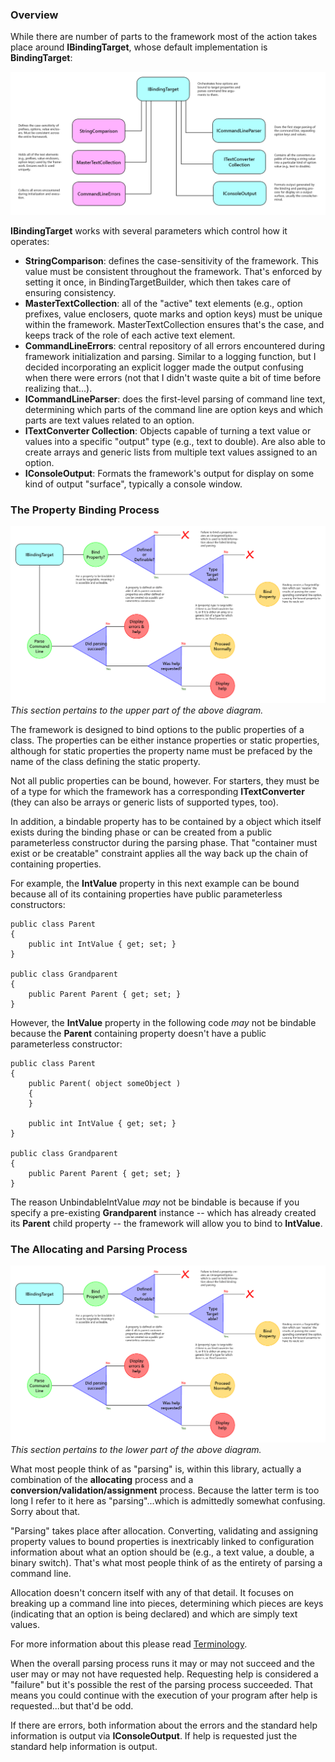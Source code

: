 ### Overview

While there are number of parts to the framework most of the action takes
place around **IBindingTarget**, whose default implementation is **BindingTarget**:

![Overview](assets/overview.png)

**IBindingTarget** works with several parameters which control how it operates:

- **StringComparison**: defines the case-sensitivity of the framework. This value 
must be consistent throughout the framework. That's enforced by setting it once,
in BindingTargetBuilder, which then takes care of ensuring consistency.
- **MasterTextCollection**: all of the "active" text elements (e.g., option prefixes,
value enclosers, quote marks and option keys) must be unique within the framework.
MasterTextCollection ensures that's the case, and keeps track of the role of each
active text element.
- **CommandLineErrors**: central repository of all errors encountered during
framework initialization and parsing. Similar to a logging function, but 
I decided incorporating an explicit logger made the output confusing when there
were errors (not that I didn't waste quite a bit of time before realizing that...).
- **ICommandLineParser**: does the first-level parsing of command line text, determining
which parts of the command line are option keys and which parts are text values
related to an option.
- **ITextConverter Collection**: Objects capable of turning a text value or values 
into a specific "output" type (e.g., text to double). Are also able to create
arrays and generic lists from multiple text values assigned to an option.
- **IConsoleOutput**: Formats the framework's output for display on some kind of 
output "surface", typically a console window.

### The Property Binding Process

![Property Binding Process](assets/binding.png)
*This section pertains to the upper part of the above diagram.*

The framework is designed to bind options to the public properties of a class. The
properties can be either instance properties or static properties, although for
static properties the property name must be prefaced by the name of the class
defining the static property.

Not all public properties can be bound, however. For starters, they must be of
a type for which the framework has a corresponding **ITextConverter** (they can
also be arrays or generic lists of supported types, too).

In addition, a bindable property has to be contained by a object which itself
exists during the binding phase or can be created from a public parameterless
constructor during the parsing phase. That "container must exist or be creatable"
constraint applies all the way back up the chain of containing properties.

For example, the **IntValue** property in this next example can be bound because all of
its containing properties have public parameterless constructors:

```
public class Parent
{
    public int IntValue { get; set; }
}

public class Grandparent
{
    public Parent Parent { get; set; }
}
```

However, the **IntValue** property in the following code *may* not be
bindable because the **Parent** containing property doesn't have a public
parameterless constructor:

```
public class Parent
{
    public Parent( object someObject )
    {
    }

    public int IntValue { get; set; }
}

public class Grandparent
{
    public Parent Parent { get; set; }
}
```

The reason UnbindableIntValue *may* not be bindable is because if you specify
a pre-existing **Grandparent** instance -- which has already created its
**Parent** child property -- the framework will allow you to bind to
**IntValue**.

### The Allocating and Parsing Process

![Property Binding Process](assets/binding.png)
*This section pertains to the lower part of the above diagram.*

What most people think of as "parsing" is, within this library, actually a 
combination of the **allocating** process and a **conversion/validation/assignment** 
process. Because the latter term is too long I refer to it here as
"parsing"...which is admittedly somewhat confusing. Sorry about that.

"Parsing" takes place after allocation. Converting, validating
and assigning property values to bound properties is inextricably linked
to configuration information about what an option should be (e.g., a text
value, a double, a binary switch). That's what most people think of as the
entirety of parsing a command line.

Allocation doesn't concern itself with any of that detail. It focuses on
breaking up a command line into pieces, determining which pieces are keys
(indicating that an option is being declared) and which are simply text
values.

For more information about this please read [Terminology](terminology.md).

When the overall parsing process runs it may or may not succeed and the user may or
may not have requested help. Requesting help is considered a "failure" but it's
possible the rest of the parsing process succeeded. That means you could continue
with the execution of your program after help is requested...but that'd be odd.

If there are errors, both information about the errors and the standard help 
information is output via **IConsoleOutput**. If help is requested just the
standard help information is output.